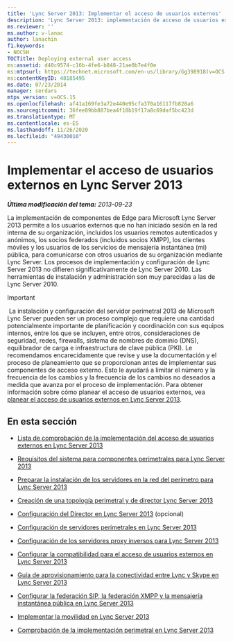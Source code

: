 ```yaml
---
title: 'Lync Server 2013: Implementar el acceso de usuarios externos'
description: 'Lync Server 2013: implementación de acceso de usuarios externos.'
ms.reviewer: ''
ms.author: v-lanac
author: lanachin
f1.keywords:
- NOCSH
TOCTitle: Deploying external user access
ms:assetid: d40c9574-c16b-4fe6-b848-21ae0b7e4f0e
ms:mtpsurl: https://technet.microsoft.com/en-us/library/Gg398918(v=OCS.15)
ms:contentKeyID: 48185495
ms.date: 07/23/2014
manager: serdars
mtps_version: v=OCS.15
ms.openlocfilehash: af41a169fe3a72e440e95cfa370a16117fb828a6
ms.sourcegitcommit: 36fee89bb887bea4f18b19f17a8c69daf5bc423d
ms.translationtype: MT
ms.contentlocale: es-ES
ms.lasthandoff: 11/26/2020
ms.locfileid: "49430010"
---
```

# <a name="deploying-external-user-access-in-lync-server-2013"></a>Implementar el acceso de usuarios externos en Lync Server 2013

<div data-xmlns="http://www.w3.org/1999/xhtml">

<div class="topic" data-xmlns="http://www.w3.org/1999/xhtml" data-msxsl="urn:schemas-microsoft-com:xslt" data-cs="https://msdn.microsoft.com/">

<div data-asp="https://msdn2.microsoft.com/asp">



</div>

<div id="mainSection">

<div id="mainBody">

<span> </span>

_**Última modificación del tema:** 2013-09-23_

La implementación de componentes de Edge para Microsoft Lync Server 2013 permite a los usuarios externos que no han iniciado sesión en la red interna de su organización, incluidos los usuarios remotos autenticados y anónimos, los socios federados (incluidos socios XMPP), los clientes móviles y los usuarios de los servicios de mensajería instantánea (mi) pública, para comunicarse con otros usuarios de su organización mediante Lync Server. Los procesos de implementación y configuración de Lync Server 2013 no difieren significativamente de Lync Server 2010. Las herramientas de instalación y administración son muy parecidas a las de Lync Server 2010.

<div>


> [!IMPORTANT]  
> &nbsp;La instalación y configuración del servidor perimetral 2013 de Microsoft Lync Server pueden ser un proceso complejo que requiere una cantidad potencialmente importante de planificación y coordinación con sus equipos internos, entre los que se incluyen, entre otros, consideraciones de seguridad, redes, firewalls, sistema de nombres de dominio (DNS), equilibrador de carga e infraestructura de clave pública (PKI). Le recomendamos encarecidamente que revise y use la documentación y el proceso de planeamiento que se proporcionan antes de implementar sus componentes de acceso externo. Esto le ayudará a limitar el número y la frecuencia de los cambios y la frecuencia de los cambios no deseados a medida que avanza por el proceso de implementación. Para obtener información sobre cómo planear el acceso de usuarios externos, vea <A href="lync-server-2013-planning-for-external-user-access.md">planear el acceso de usuarios externos en Lync Server 2013</A>.



</div>

<div>

## <a name="in-this-section"></a>En esta sección

  - [Lista de comprobación de la implementación del acceso de usuarios externos en Lync Server 2013](lync-server-2013-deployment-checklist-for-external-user-access.md)

  - [Requisitos del sistema para componentes perimetrales para Lync Server 2013](lync-server-2013-system-requirements-for-external-user-access-components.md)

  - [Preparar la instalación de los servidores en la red del perímetro para Lync Server 2013](lync-server-2013-preparing-for-installation-of-servers-in-the-perimeter-network.md)

  - [Creación de una topología perimetral y de director Lync Server 2013](lync-server-2013-building-an-edge-and-director-topology.md)

  - [Configuración del Director en Lync Server 2013](lync-server-2013-setting-up-the-director.md) (opcional)

  - [Configuración de servidores perimetrales en Lync Server 2013](lync-server-2013-setting-up-edge-servers.md)

  - [Configuración de los servidores proxy inversos para Lync Server 2013](lync-server-2013-setting-up-reverse-proxy-servers.md)

  - [Configurar la compatibilidad para el acceso de usuarios externos en Lync Server 2013](lync-server-2013-configuring-support-for-external-user-access.md)

  - [Guía de aprovisionamiento para la conectividad entre Lync y Skype en Lync Server 2013](lync-server-2013-provisioning-guide-for-lync-skype-connectivity.md)

  - [Configurar la federación SIP, la federación XMPP y la mensajería instantánea pública en Lync Server 2013](lync-server-2013-configuring-sip-federation-xmpp-federation-and-public-instant-messaging.md)

  - [Implementar la movilidad en Lync Server 2013](lync-server-2013-deploying-mobility.md)

  - [Comprobación de la implementación perimetral en Lync Server 2013](lync-server-2013-verifying-your-edge-deployment.md)

</div>

</div>

<span> </span>

</div>

</div>

</div>

